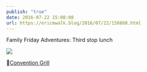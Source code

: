 ```yaml
---
publish: "true"
date: 2016-07-22 15:08:08
url: https://ericmwalk.blog/2016/07/22/150808.html
---
```


Family Friday Adventures: Third stop lunch

![](https://ericmwalk.blog/uploads/2022/35834e4cdf.jpg)

📍[Convention Grill](https://maps.apple.com/?address=3912%20Sunnyside%20Rd,%20Edina,%20MN%20%2055424,%20United%20States&auid=12530788424207783170&ll=44.921792,-93.329716&lsp=9902&q=Convention%20Grill)